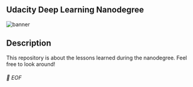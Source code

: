 ## Udacity Deep Learning Nanodegree 
 
![banner](https://github.com/MUCSEB/deep-learning/blob/main/hello_world.png)

## Description

This repository is about the lessons learned during the nanodegree. Feel free to look around!

###### 💾 EOF
